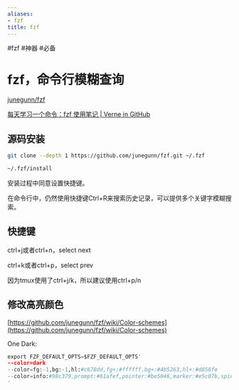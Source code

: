 ```yaml
---
aliases:
- fzf
title: fzf
---
```


#fzf #神器 #必备

# fzf，命令行模糊查询

[junegunn/fzf](https://github.com/junegunn/fzf)

[每天学习一个命令：fzf 使用笔记 | Verne in GitHub](https://einverne.github.io/post/2019/08/fzf-usage.html)

## 源码安装

```bash
git clone --depth 1 https://github.com/junegunn/fzf.git ~/.fzf
```

```bash
~/.fzf/install
```

安装过程中同意设置快捷键。

在命令行中，仍然使用快捷键Ctrl+R来搜索历史记录，可以提供多个关键字模糊搜索。

## 快捷键

ctrl+j或者ctrl+n，select next

ctrl+k或者ctrl+p，select prev

因为tmux使用了ctrl+j/k，所以建议使用ctrl+p/n

## 修改高亮颜色

[https://github.com/junegunn/fzf/wiki/Color-schemes](https://github.com/junegunn/fzf/wiki/Color-schemes)

One Dark:

```python
export FZF_DEFAULT_OPTS=$FZF_DEFAULT_OPTS'
--color=dark
--color=fg:-1,bg:-1,hl:#c678dd,fg+:#ffffff,bg+:#4b5263,hl+:#d858fe
--color=info:#98c379,prompt:#61afef,pointer:#be5046,marker:#e5c07b,spinner:#61afef,header:#61afef
'
```